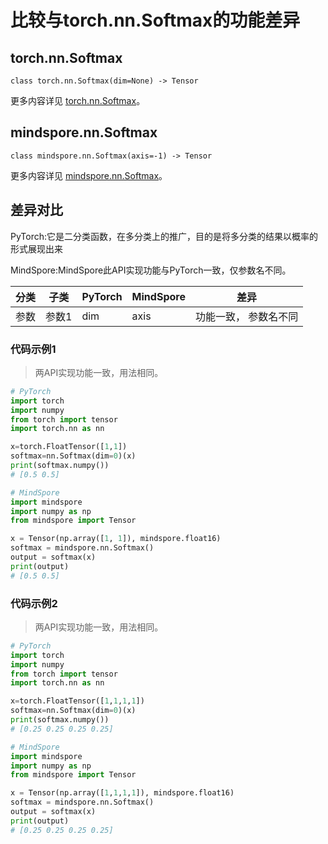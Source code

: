 # 比较与torch.nn.Softmax的功能差异

## torch.nn.Softmax

```text
class torch.nn.Softmax(dim=None) -> Tensor
```

更多内容详见 [torch.nn.Softmax](https://pytorch.org/docs/1.8.1/generated/torch.nn.Softmax.html)。

## mindspore.nn.Softmax

```text
class mindspore.nn.Softmax(axis=-1) -> Tensor
```

更多内容详见 [mindspore.nn.Softmax]( https://www.mindspore.cn/docs/zh-CN/master/api_python/nn/mindspore.nn.Softmax.html)。

## 差异对比

PyTorch:它是二分类函数，在多分类上的推广，目的是将多分类的结果以概率的形式展现出来

MindSpore:MindSpore此API实现功能与PyTorch一致，仅参数名不同。

| 分类 | 子类  | PyTorch | MindSpore | 差异                  |
| ---- | ----- | ------- | --------- | --------------------- |
| 参数 | 参数1 | dim     | axis      | 功能一致， 参数名不同 |

### 代码示例1

> 两API实现功能一致，用法相同。

```python
# PyTorch
import torch
import numpy
from torch import tensor
import torch.nn as nn

x=torch.FloatTensor([1,1])
softmax=nn.Softmax(dim=0)(x)
print(softmax.numpy())
# [0.5 0.5]

# MindSpore
import mindspore
import numpy as np
from mindspore import Tensor

x = Tensor(np.array([1, 1]), mindspore.float16)
softmax = mindspore.nn.Softmax()
output = softmax(x)
print(output)
# [0.5 0.5]
```

### 代码示例2

> 两API实现功能一致，用法相同。

```python
# PyTorch
import torch
import numpy
from torch import tensor
import torch.nn as nn

x=torch.FloatTensor([1,1,1,1])
softmax=nn.Softmax(dim=0)(x)
print(softmax.numpy())
# [0.25 0.25 0.25 0.25]

# MindSpore
import mindspore
import numpy as np
from mindspore import Tensor

x = Tensor(np.array([1,1,1,1]), mindspore.float16)
softmax = mindspore.nn.Softmax()
output = softmax(x)
print(output)
# [0.25 0.25 0.25 0.25]
```
